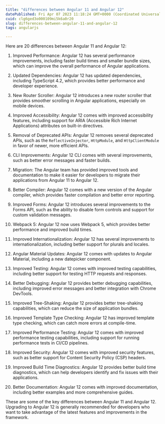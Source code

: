 ```yaml
---
title: "differences between Angular 11 and Angular 12"
datePublished: Fri Apr 07 2023 11:18:24 GMT+0000 (Coordinated Universal Time)
cuid: clg6ged3o000109mi5k6a0r20
slug: differences-between-angular-11-and-angular-12
tags: angularjs

---
```


Here are 20 differences between Angular 11 and Angular 12:

1. Improved Performance: Angular 12 has several performance improvements, including faster build times and smaller bundle sizes, which can improve the overall performance of Angular applications.
    
2. Updated Dependencies: Angular 12 has updated dependencies, including TypeScript 4.2, which provides better performance and developer experience.
    
3. New Router Scroller: Angular 12 introduces a new router scroller that provides smoother scrolling in Angular applications, especially on mobile devices.
    
4. Improved Accessibility: Angular 12 comes with improved accessibility features, including support for ARIA (Accessible Rich Internet Applications) attributes on built-in directives.
    
5. Removal of Deprecated APIs: Angular 12 removes several deprecated APIs, such as the `ReflectiveInjector`, `HttpModule`, and `HttpClientModule` in favor of newer, more efficient APIs.
    
6. CLI Improvements: Angular 12 CLI comes with several improvements, such as better error messages and faster builds.
    
7. Migration: The Angular team has provided improved tools and documentation to make it easier for developers to migrate their applications from Angular 11 to Angular 12.
    
8. Better Compiler: Angular 12 comes with a new version of the Angular compiler, which provides faster compilation and better error reporting.
    
9. Improved Forms: Angular 12 introduces several improvements to the Forms API, such as the ability to disable form controls and support for custom validation messages.
    
10. Webpack 5: Angular 12 now uses Webpack 5, which provides better performance and improved build times.
    
11. Improved Internationalization: Angular 12 has several improvements to internationalization, including better support for plurals and locales.
    
12. Angular Material Updates: Angular 12 comes with updates to Angular Material, including a new datepicker component.
    
13. Improved Testing: Angular 12 comes with improved testing capabilities, including better support for testing HTTP requests and responses.
    
14. Better Debugging: Angular 12 provides better debugging capabilities, including improved error messages and better integration with Chrome DevTools.
    
15. Improved Tree-Shaking: Angular 12 provides better tree-shaking capabilities, which can reduce the size of application bundles.
    
16. Improved Template Type Checking: Angular 12 has improved template type checking, which can catch more errors at compile-time.
    
17. Improved Performance Testing: Angular 12 comes with improved performance testing capabilities, including support for running performance tests in CI/CD pipelines.
    
18. Improved Security: Angular 12 comes with improved security features, such as better support for Content Security Policy (CSP) headers.
    
19. Improved Build Time Diagnostics: Angular 12 provides better build time diagnostics, which can help developers identify and fix issues with their applications.
    
20. Better Documentation: Angular 12 comes with improved documentation, including better examples and more comprehensive guides.
    

These are some of the key differences between Angular 11 and Angular 12. Upgrading to Angular 12 is generally recommended for developers who want to take advantage of the latest features and improvements in the framework.